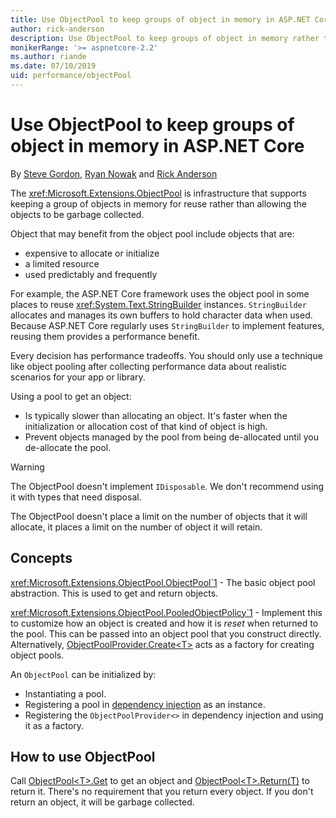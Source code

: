 ```yaml
---
title: Use ObjectPool to keep groups of object in memory in ASP.NET Core
author: rick-anderson
description: Use ObjectPool to keep groups of object in memory rather than allowing the objects to be garbage collected.
monikerRange: '>= aspnetcore-2.2'
ms.author: riande
ms.date: 07/10/2019
uid: performance/objectPool
---
```

# Use ObjectPool to keep groups of object in memory in ASP.NET Core

By [Steve Gordon](https://twitter.com/stevejgordon?), [Ryan Nowak](https://github.com/rynowak) and  [Rick Anderson](https://twitter.com/RickAndMSFT)

The <xref:Microsoft.Extensions.ObjectPool> is infrastructure that supports keeping a group of objects in memory for reuse rather than allowing the objects to be garbage collected.

Object that may benefit from the object pool include objects that are:

- expensive to allocate or initialize
- a limited resource
- used predictably and frequently

For example, the ASP.NET Core framework uses the object pool in some places to reuse <xref:System.Text.StringBuilder> instances. `StringBuilder` allocates and manages its own buffers to hold character data when used. Because ASP.NET Core regularly uses `StringBuilder` to implement features, reusing them provides a performance benefit.

Every decision has performance tradeoffs. You should only use a technique like object pooling after collecting performance data about realistic scenarios for your app or library. 

Using a pool to get an object:

* Is typically slower than allocating an object. It's faster when the initialization or allocation cost of that kind of object is high.
* Prevent objects managed by the pool from being de-allocated until you de-allocate the pool.

> [!WARNING]
> The ObjectPool doesn't implement `IDisposable`. We don't recommend using it with types that need disposal.
>
> The ObjectPool doesn't place a limit on the number of objects that it will allocate, it places a limit on the number of object it will retain.

## Concepts

<xref:Microsoft.Extensions.ObjectPool.ObjectPool`1> - The basic object pool abstraction. This is used to get and return objects.

<xref:Microsoft.Extensions.ObjectPool.PooledObjectPolicy`1> - Implement this to customize how an object is created and how it is *reset* when returned to the pool. This can be passed into an object pool that you construct directly. Alternatively, [ObjectPoolProvider.Create\<T>](xref:Microsoft.Extensions.ObjectPool.ObjectPoolProvider.Create*) acts as a factory for creating object pools.

An `ObjectPool` can be initialized by:

- Instantiating a pool.
- Registering a pool in [dependency injection](xref:fundamentals/dependency-injection) as an instance.
- Registering the `ObjectPoolProvider<>` in dependency injection and using it as a factory.

## How to use ObjectPool

Call [ObjectPool\<T>.Get](/dotnet/api/microsoft.extensions.objectpool.objectpool-1.get) to get an object and [ObjectPool\<T>.Return(T)](/dotnet/api/microsoft.extensions.objectpool.objectpool-1.return) to return it.  There's no requirement that you return every object. If you don't return an object, it will be garbage collected.